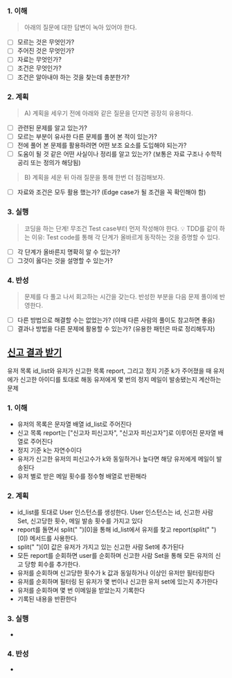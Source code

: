 ### 1. 이해

> 아래의 질문에 대한 답변이 녹아 있어야 한다.

- [ ] 모르는 것은 무엇인가?
- [ ] 주어진 것은 무엇인가?
- [ ] 자료는 무엇인가?
- [ ] 조건은 무엇인가?
- [ ] 조건은 알아내야 하는 것을 찾는데 충분한가?

### 2. 계획

> A) 계획을 세우기 전에 아래와 같은 질문을 던지면 굉장히 유용하다.

- [ ] 관련된 문제를 알고 있는가?
- [ ] 모르는 부분이 유사한 다른 문제를 풀어 본 적이 있는가?
- [ ] 전에 풀어 본 문제를 활용하려면 어떤 보조 요소를 도입해야 되는가?
- [ ] 도움이 될 것 같은 어떤 사실이나 정리를 알고 있는가? (보통은 자료 구조나 수학적 공리 또는 정의가 해당됨)

> B) 계획을 세운 뒤 아래 질문을 통해 한번 더 점검해보자.

- [ ] 자료와 조건은 모두 활용 했는가? (Edge case가 될 조건을 꼭 확인해야 함)

### 3. 실행

> 코딩을 하는 단계! 무조건 Test case부터 먼저 작성해야 한다.
> 💡 TDD를 같이 하는 이유: Test code를 통해 각 단계가 올바르게 동작하는 것을 증명할 수 있다.

- [ ] 각 단계가 올바른지 명확히 알 수 있는가?
- [ ] 그것이 옳다는 것을 설명할 수 있는가?

### 4. 반성

> 문제를 다 풀고 나서 회고하는 시간을 갖는다. 반성한 부분을 다음 문제 풀이에 반영한다.

- [ ] 다른 방법으로 해결할 수는 없었는가? (이때 다른 사람의 풀이도 참고하면 좋음)
- [ ] 결과나 방법을 다른 문제에 활용할 수 있는가? (유용한 패턴은 따로 정리해두자)

## [신고 결과 받기](https://school.programmers.co.kr/learn/courses/30/lessons/92334?language=kotlin)
유저 목록 id_list와 유저가 신고한 목록 report, 그리고 정지 기준 k가 주어졌을 때 유저에가 신고한 아이디를 토대로 해동 유저에게 몇 번의 정지 메일이 발송됐는지 계산하는 문제

### 1. 이해
- 유저의 목록은 문자열 배열 id_list로 주어진다 
- 신고 목록 report는 ["신고자 피신고자", "신고자 피신고자"]로 이루어진 문자열 배열로 주어진다 
- 정지 기준 k는 자연수이다 
- 유저가 신고한 유저의 피신고수가 k와 동일하거나 높다면 해당 유저에게 메일이 발송된다 
- 유저 별로 받은 메일 횟수를 정수형 배열로 반환해라 
### 2. 계획
- id_list를 토대로 User 인스턴스를 생성한다. User 인스턴스는 id, 신고한 사람 Set, 신고당한 횟수, 메일 발송 횟수를 가지고 있다
- report를 돌면서 split(" ")[0]을 통해 id_list에서 유저를 찾고 report(split(" ")[0]) 메서드를 사용한다.
- split(" ")[0] 값은 유저가 가지고 있는 신고한 사람 Set에 추가된다
- 모든 report를 순회하면 user를 순회하며 신고한 사람 Set을 통해 모든 유저의 신고 당항 회수를 추가한다. 
- 유저를 순회하며 신고당한 횟수가 k 값과 동일하거나 이상인 유저만 필터링한다 
- 유저를 순회하며 필터링 된 유저가 몇 번이나 신고한 유저 set에 있는지 추가한다 
- 유저를 순회하며 몇 번 이메일을 받았는지 기록한다
- 기록된 내용을 반환한다
### 3. 실행
- 

### 4. 반성
-
